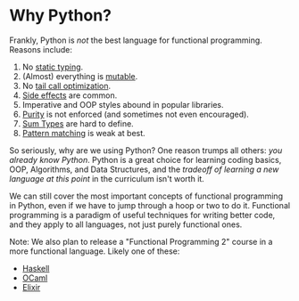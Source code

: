 # Why Python?

Frankly, Python is _not_ the best language for functional programming. Reasons include:

1. No [static typing](https://developer.mozilla.org/en-US/docs/Glossary/Static_typing).
2. (Almost) everything is [mutable](https://en.wikipedia.org/wiki/Immutable_object).
3. No [tail call optimization](https://exploringjs.com/es6/ch_tail-calls.html).
4. [Side effects](https://en.wikipedia.org/wiki/Side_effect_(computer_science)) are common.
5. Imperative and OOP styles abound in popular libraries.
6. [Purity](https://en.wikipedia.org/wiki/Pure_function) is not enforced (and sometimes not even encouraged).
7. [Sum Types](https://en.wikipedia.org/wiki/Algebraic_data_type) are hard to define.
8. [Pattern matching](https://en.wikipedia.org/wiki/Pattern_matching) is weak at best.

So seriously, why are we using Python? One reason trumps all others: _you already know Python_. Python is a great choice for learning coding basics, OOP, Algorithms, and Data Structures, and the _tradeoff of learning a new language at this point_ in the curriculum isn't worth it.

We can still cover the most important concepts of functional programming in Python, even if we have to jump through a hoop or two to do it. Functional programming is a paradigm of useful techniques for writing better code, and they apply to all languages, not just purely functional ones.

Note: We also plan to release a "Functional Programming 2" course in a more functional language. Likely one of these:

- [Haskell](https://www.haskell.org/)
- [OCaml](https://ocaml.org/)
- [Elixir](https://elixir-lang.org/)